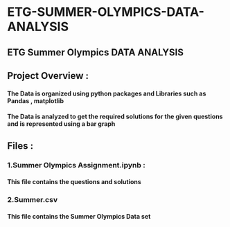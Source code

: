 # ETG-SUMMER-OLYMPICS-DATA-ANALYSIS
## ETG  Summer Olympics  DATA ANALYSIS
## Project Overview :
 #### The Data is organized using python packages and Libraries such as Pandas , matplotlib 
 #### The Data is analyzed to get the required solutions for the given questions and  is represented using  a bar graph
## Files :
   ### 1.Summer Olympics Assignment.ipynb :
   #### This file contains the questions and solutions 
   ### 2.Summer.csv
   #### This file contains the Summer Olympics Data set
